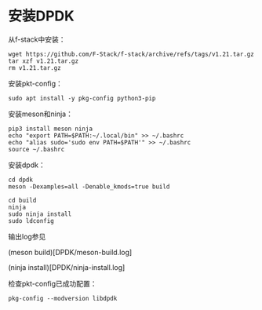 # 安装DPDK

从f-stack中安装：

```shell
wget https://github.com/F-Stack/f-stack/archive/refs/tags/v1.21.tar.gz
tar xzf v1.21.tar.gz
rm v1.21.tar.gz
```

安装pkt-config：

```shell
sudo apt install -y pkg-config python3-pip
```

安装meson和ninja：

```shell
pip3 install meson ninja
echo "export PATH=$PATH:~/.local/bin" >> ~/.bashrc
echo "alias sudo='sudo env PATH=$PATH'" >> ~/.bashrc
source ~/.bashrc
```

安装dpdk：

```shell
cd dpdk
meson -Dexamples=all -Denable_kmods=true build

cd build
ninja
sudo ninja install
sudo ldconfig
```

输出log参见

(meson build)[DPDK/meson-build.log]

(ninja install)[DPDK/ninja-install.log]

检查pkt-config已成功配置：

```shell
pkg-config --modversion libdpdk
```
